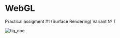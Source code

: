 # WebGL

Practical assigment #1 (Surface Rendering) 
Variant № 1

![fig_one](https://user-images.githubusercontent.com/105478990/215602513-57d0afb3-0294-47ed-af07-63dae896f701.gif)
